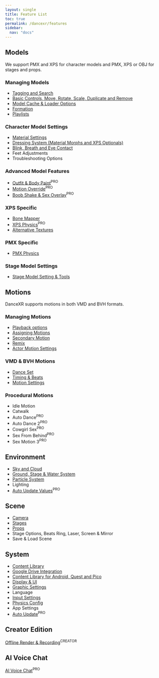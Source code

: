 ```yaml
---
layout: single
title: Feature List
toc: true
permalink: /dancexr/features
sidebar:
  nav: "docs"
---
```


## Models
We support PMX and XPS for character models and PMX, XPS or OBJ for stages and props.

### Managing Models
* [Tagging and Search](features/tagging)
* [Basic Controls, Move, Rotate, Scale, Duplicate and Remove](features/actor_tools)
* [Model Cache & Loader Options](features/loader_options)
* [Formation](features/formation)
* [Playlists](features/actor_playlist)


### Character Model Settings
* [Material Settings](features/material_settings)
* [Dressing System (Material Morphs and XPS Optionals)](features/optionals)
* [Blink, Breath and Eye Contact](features/eyecontact)
* Feet Adjustments
* Troubleshooting Options


### Advanced Model Features
* [Outfit & Body Paint](features/outfit_body_paint)<sup>PRO</sup>
* [Motion Override](features/motion_override)<sup>PRO</sup>
* [Boob Shake & Sex Overlay](features/boob_shake_sex_overlay)<sup>PRO</sup>


### XPS Specific
* [Bone Mapper](features/bone_mapper.md)
* [XPS Physics](features/xps_physics)<sup>PRO</sup>
* [Alternative Textures](features/alternative_textures)


### PMX Specific
* [PMX Physics](features/pmx_physics)


### Stage Model Settings
* [Stage Model Setting & Tools](feature/stages)


## Motions
DanceXR supports motions in both VMD and BVH formats.


### Managing Motions
* [Playback options](features/playback_options)
* [Assigning Motions](features/assign_motion)
* [Secondary Motion](features/secondary_motion)
* [Remix](features/remix)
* [Actor Motion Settings](features/actor_motion_settings)


### VMD & BVH Motions
* [Dance Set](features/dance_set)
* [Timing & Beats](features/music_timing)
* [Motion Settings](features/motion_settings)


### Procedural Motions
* Idle Motion
* Catwalk
* Auto Dance<sup>PRO</sup>
* Auto Dance 2<sup>PRO</sup>
* Cowgirl Sex<sup>PRO</sup>
* Sex From Behind<sup>PRO</sup>
* Sex Motion 3<sup>PRO</sup>


## Environment
* [Sky and Cloud](features/skymap)
* [Ground, Stage & Water System](features/ground)
* [Particle System](features/particles)
* Lighting
* [Auto Update Values](features/autoupdate)<sup>PRO</sup>

## Scene
* [Camera](features/camera)
* [Stages](features/stages)
* [Props](features/props)
* Stage Options, Beats Ring, Laser, Screen & Mirror
* Save & Load Scene

## System
* [Content Library](preparecontent)
* [Google Drive Integration](features/googledrive)
* [Content Library for Android, Quest and Pico](content_android_quest)
* [Display & UI](features/display_settings)
* [Graphic Settings](features/graphics)
* Language
* [Input Settings](features/controls)
* [Physics Config](features/system_physics)
* App Settings
* [Auto Update](features/autoupdate)<sup>PRO</sup>

## Creator Edition
[Offline Render & Recording](creator.md)<sup>CREATOR</sup>

## AI Voice Chat
[AI Voice Chat](ai_chat)<sup>PRO</sup>


